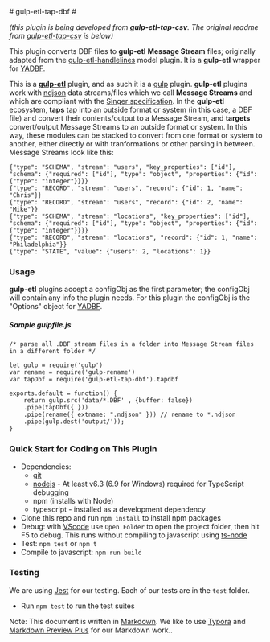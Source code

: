 ﻿﻿﻿﻿﻿﻿# gulp-etl-tap-dbf #*(this plugin is being developed from **gulp-etl-tap-csv**. The original readme from [gulp-etl-tap-csv](https://github.com/gulpetl/gulp-etl-tap-csv) is below)*This plugin  converts DBF files to **gulp-etl** **Message Stream** files; originally adapted from the [gulp-etl-handlelines](https://github.com/gulpetl/gulp-etl-handlelines) model plugin. It is a **gulp-etl** wrapper for [YADBF](https://www.npmjs.com/package/yadbf/).This is a **[gulp-etl](https://gulpetl.com/)** plugin, and as such it is a [gulp](https://gulpjs.com/) plugin. **gulp-etl** plugins work with [ndjson](http://ndjson.org/) data streams/files which we call **Message Streams** and which are compliant with the [Singer specification](https://github.com/singer-io/getting-started/blob/master/docs/SPEC.md#output). In the **gulp-etl** ecosystem, **taps** tap into an outside format or system (in this case, a DBF file) and convert their contents/output to a Message Stream, and **targets** convert/output Message Streams to an outside format or system. In this way, these modules can be stacked to convert from one format or system to another, either directly or with tranformations or other parsing in between. Message Streams look like this:```{"type": "SCHEMA", "stream": "users", "key_properties": ["id"], "schema": {"required": ["id"], "type": "object", "properties": {"id": {"type": "integer"}}}}{"type": "RECORD", "stream": "users", "record": {"id": 1, "name": "Chris"}}{"type": "RECORD", "stream": "users", "record": {"id": 2, "name": "Mike"}}{"type": "SCHEMA", "stream": "locations", "key_properties": ["id"], "schema": {"required": ["id"], "type": "object", "properties": {"id": {"type": "integer"}}}}{"type": "RECORD", "stream": "locations", "record": {"id": 1, "name": "Philadelphia"}}{"type": "STATE", "value": {"users": 2, "locations": 1}}```### Usage**gulp-etl** plugins accept a configObj as the first parameter; the configObjwill contain any info the plugin needs. For this plugin the configObj is the "Options" object for [YADBF](https://www.npmjs.com/package/yadbf/).##### Sample gulpfile.js```/* parse all .DBF stream files in a folder into Message Stream files in a different folder */let gulp = require('gulp')var rename = require('gulp-rename')var tapDbf = require('gulp-etl-tap-dbf').tapdbfexports.default = function() {    return gulp.src('data/*.DBF' , {buffer: false})    .pipe(tapDbf({ }))    .pipe(rename({ extname: ".ndjson" })) // rename to *.ndjson    .pipe(gulp.dest('output/'));}```### Quick Start for Coding on This Plugin* Dependencies:     * [git](https://git-scm.com/downloads)    * [nodejs](https://nodejs.org/en/download/releases/) - At least v6.3 (6.9 for Windows) required for TypeScript debugging    * npm (installs with Node)    * typescript - installed as a development dependency* Clone this repo and run `npm install` to install npm packages* Debug: with [VScode](https://code.visualstudio.com/download) use `Open Folder` to open the project folder, then hit F5 to debug. This runs without compiling to javascript using [ts-node](https://www.npmjs.com/package/ts-node)* Test: `npm test` or `npm t`* Compile to javascript: `npm run build`### TestingWe are using [Jest](https://facebook.github.io/jest/docs/en/getting-started.html) for our testing. Each of our tests are in the `test` folder.- Run `npm test` to run the test suitesNote: This document is written in [Markdown](https://daringfireball.net/projects/markdown/). We like to use [Typora](https://typora.io/) and [Markdown Preview Plus](https://chrome.google.com/webstore/detail/markdown-preview-plus/febilkbfcbhebfnokafefeacimjdckgl?hl=en-US) for our Markdown work..